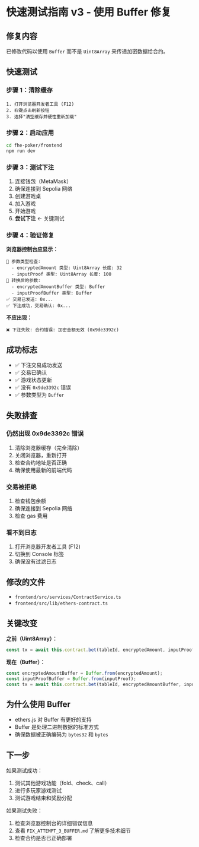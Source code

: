 # 快速测试指南 v3 - 使用 Buffer 修复

## 修复内容

已修改代码以使用 `Buffer` 而不是 `Uint8Array` 来传递加密数据给合约。

## 快速测试

### 步骤 1：清除缓存

```
1. 打开浏览器开发者工具 (F12)
2. 右键点击刷新按钮
3. 选择"清空缓存并硬性重新加载"
```

### 步骤 2：启动应用

```bash
cd fhe-poker/frontend
npm run dev
```

### 步骤 3：测试下注

1. 连接钱包（MetaMask）
2. 确保连接到 Sepolia 网络
3. 创建游戏桌
4. 加入游戏
5. 开始游戏
6. **尝试下注** ← 关键测试

### 步骤 4：验证修复

**浏览器控制台应显示：**

```
🔄 参数类型检查:
  - encryptedAmount 类型: Uint8Array 长度: 32
  - inputProof 类型: Uint8Array 长度: 100
🔄 转换后的参数:
  - encryptedAmountBuffer 类型: Buffer
  - inputProofBuffer 类型: Buffer
✅ 交易已发送: 0x...
✅ 下注成功，交易确认: 0x...
```

**不应出现：**
```
❌ 下注失败: 合约错误: 加密金额无效 (0x9de3392c)
```

## 成功标志

- ✅ 下注交易成功发送
- ✅ 交易已确认
- ✅ 游戏状态更新
- ✅ 没有 `0x9de3392c` 错误
- ✅ 参数类型为 `Buffer`

## 失败排查

### 仍然出现 0x9de3392c 错误

1. 清除浏览器缓存（完全清除）
2. 关闭浏览器，重新打开
3. 检查合约地址是否正确
4. 确保使用最新的前端代码

### 交易被拒绝

1. 检查钱包余额
2. 确保连接到 Sepolia 网络
3. 检查 gas 费用

### 看不到日志

1. 打开浏览器开发者工具 (F12)
2. 切换到 Console 标签
3. 确保没有过滤日志

## 修改的文件

- `frontend/src/services/ContractService.ts`
- `frontend/src/lib/ethers-contract.ts`

## 关键改变

**之前（Uint8Array）：**
```typescript
const tx = await this.contract.bet(tableId, encryptedAmount, inputProof);
```

**现在（Buffer）：**
```typescript
const encryptedAmountBuffer = Buffer.from(encryptedAmount);
const inputProofBuffer = Buffer.from(inputProof);
const tx = await this.contract.bet(tableId, encryptedAmountBuffer, inputProofBuffer);
```

## 为什么使用 Buffer

- ethers.js 对 Buffer 有更好的支持
- Buffer 是处理二进制数据的标准方式
- 确保数据被正确编码为 `bytes32` 和 `bytes`

## 下一步

如果测试成功：
1. 测试其他游戏功能（fold、check、call）
2. 进行多玩家游戏测试
3. 测试游戏结束和奖励分配

如果测试失败：
1. 检查浏览器控制台的详细错误信息
2. 查看 `FIX_ATTEMPT_3_BUFFER.md` 了解更多技术细节
3. 检查合约是否已正确部署

